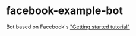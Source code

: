 # facebook-example-bot
Bot based on Facebook's  ["Getting started tutorial"](https://developers.facebook.com/docs/messenger-platform/quickstart)
